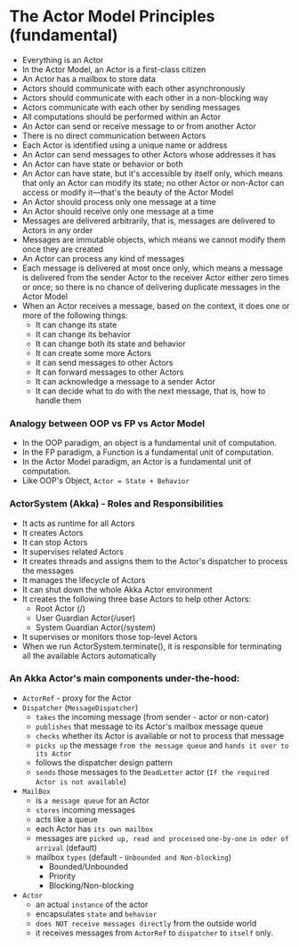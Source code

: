 # The Actor Model Principles (fundamental)
 - Everything is an Actor
 - In the Actor Model, an Actor is a first-class citizen
 - An Actor has a mailbox to store data
 - Actors should communicate with each other asynchronously
 - Actors should communicate with each other in a non-blocking way
 - Actors communicate with each other by sending messages
 - All computations should be performed within an Actor
 - An Actor can send or receive message to or from another Actor
 - There is no direct communication between Actors
 - Each Actor is identified using a unique name or address
 - An Actor can send messages to other Actors whose addresses it has
 - An Actor can have state or behavior or both
 - An Actor can have state, but it's accessible by itself only, which means that only an Actor can modify its state; no other Actor or non-Actor can access or modify it—that's the beauty of the Actor Model
 - An Actor should process only one message at a time
 - An Actor should receive only one message at a time
 - Messages are delivered arbitrarily, that is, messages are delivered to Actors in any order
 - Messages are immutable objects, which means we cannot modify them once they are created
 - An Actor can process any kind of messages
 - Each message is delivered at most once only, which means a message is delivered from the sender Actor to the receiver Actor either zero times or once; so there is no chance of delivering duplicate messages in the Actor Model 
 - When an Actor receives a message, based on the context, it does one or more of the following things:
   - It can change its state
   - It can change its behavior
   - It can change both its state and behavior
   - It can create some more Actors
   - It can send messages to other Actors
   - It can forward messages to other Actors
   - It can acknowledge a message to a sender Actor
   - It can decide what to do with the next message, that is, how to handle them

### Analogy between OOP vs FP vs Actor Model
 - In the OOP paradigm, an object is a fundamental unit of computation.
 - In the FP paradigm, a Function is a fundamental unit of computation.
 - In the Actor Model paradigm, an Actor is a fundamental unit of computation.
 - Like OOP's Object, `Actor = State + Behavior`

### ActorSystem (Akka) - Roles and Responsibilities
 - It acts as runtime for all Actors
 - It creates Actors
 - It can stop Actors
 - It supervises related Actors
 - It creates threads and assigns them to the Actor's dispatcher to process the messages
 - It manages the lifecycle of Actors
 - It can shut down the whole Akka Actor environment
 - It creates the following three base Actors to help other Actors:
   - Root Actor (/)
   - User Guardian Actor(/user)
   - System Guardian Actor(/system)
 - It supervises or monitors those top-level Actors
 - When we run ActorSystem.terminate(), it is responsible for terminating all the available Actors automatically

### An Akka Actor's main components under-the-hood:
 - `ActorRef` - proxy for the Actor
 - `Dispatcher` (`MessageDispatcher`)
    - `takes` the incoming message (from sender - actor or non-cator)
    - `publishes` that message to its Actor's mailbox message queue 
    - `checks` whether its Actor is available or not to process that message
    - `picks up` the message `from the message queue` and `hands it over to its Actor`
    - follows the dispatcher design pattern
    - `sends` those messages to the `DeadLetter` actor (`If the required Actor is not available`)
 - `MailBox`
   - is `a message queue` for an Actor
   - `stores` incoming messages
   - acts like a queue
   - each Actor has `its own mailbox`
   - messages are `picked up, read and processed` `one-by-one` `in oder of arrival` (default)
   - mailbox `types` (default - `Unbounded and Non-blocking`)
     - Bounded/Unbounded
     - Priority
     - Blocking/Non-blocking
 - `Actor` 
   - an actual `instance` of the actor
   - encapsulates `state` and `behavior`
   - `does NOT receive messages directly` from the outside world
   - it receives messages from `ActorRef` to `dispatcher` to `itself` only.